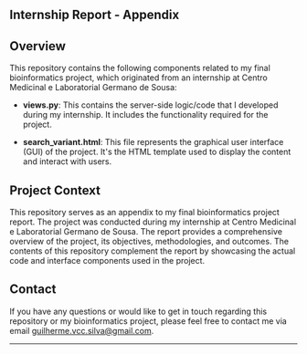 ## Internship Report - Appendix

## Overview
This repository contains the following components related to my final bioinformatics project, which originated from an internship at Centro Medicinal e Laboratorial Germano de Sousa:

- **views.py**: This contains the server-side logic/code that I developed during my internship. It includes the functionality required for the project.

- **search_variant.html**: This file represents the graphical user interface (GUI) of the project. It's the HTML template used to display the content and interact with users.

## Project Context
This repository serves as an appendix to my final bioinformatics project report. The project was conducted during my internship at Centro Medicinal e Laboratorial Germano de Sousa. The report provides a comprehensive overview of the project, its objectives, methodologies, and outcomes. The contents of this repository complement the report by showcasing the actual code and interface components used in the project.

## Contact
If you have any questions or would like to get in touch regarding this repository or my bioinformatics project, please feel free to contact me via email guilherme.vcc.silva@gmail.com.

---
